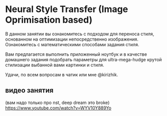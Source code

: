 # Neural Style Transfer (Image Oprimisation based)

В данном занятии вы ознакомитесь с подходом для переноса стиля, основанном на оптимизации непосредственно изображения. 
Ознакомитесь с математическими способами задания стиля. 

Вам предлагается выполнить приложенный ноутбук и в качестве домашнего задания подобрать параметры для ultra-mega-hudge  крутой стилизации выбанной вами картинки и стиля.

Удачи, по всем вопросам в чатик или мне @kirizhik. 

## видео занятия 
(вам надо только про nst, deep dream это broke)
https://www.youtube.com/watch?v=WYV10Y889Yo